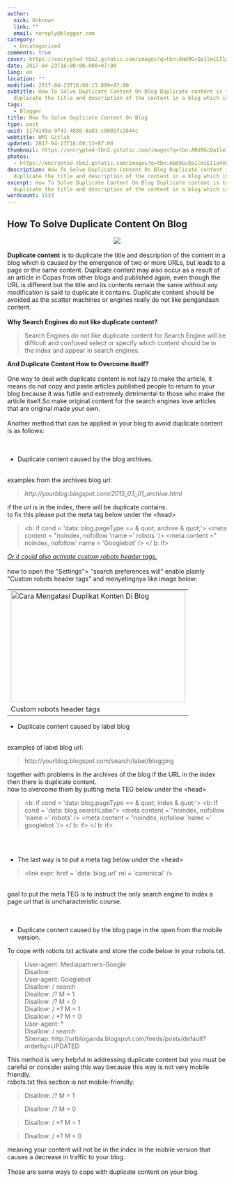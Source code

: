 ```yaml
---
author:
  nick: Unknown
  link: ""
  email: noreply@blogger.com
category:
  - Uncategorized
comments: true
cover: https://encrypted-tbn2.gstatic.com/images?q=tbn:ANd9GcQa1lm1EI1a4kQStyHaoRq2LTQ3iHdj3CuE8YfEqS3-jKcycvJfOP44cSUy_A
date: 2017-04-23T16:00:00.000+07:00
lang: en
location: ""
modified: 2017-04-23T16:00:13.899+07:00
subtitle: How To Solve Duplicate Content On Blog Duplicate content is to
  duplicate the title and description of the content in a blog which is
tags:
  - Blogger
title: How To Solve Duplicate Content On Blog
type: post
uuid: 1174149a-9f43-4888-8a83-c0005fc2644c
webtitle: WMI Gitlab
updated: 2017-04-23T16:00:13+07:00
thumbnail: https://encrypted-tbn2.gstatic.com/images?q=tbn:ANd9GcQa1lm1EI1a4kQStyHaoRq2LTQ3iHdj3CuE8YfEqS3-jKcycvJfOP44cSUy_A
photos:
  - https://encrypted-tbn2.gstatic.com/images?q=tbn:ANd9GcQa1lm1EI1a4kQStyHaoRq2LTQ3iHdj3CuE8YfEqS3-jKcycvJfOP44cSUy_A
description: How To Solve Duplicate Content On Blog Duplicate content is to
  duplicate the title and description of the content in a blog which is
excerpt: How To Solve Duplicate Content On Blog Duplicate content is to
  duplicate the title and description of the content in a blog which is
wordcount: 1533
---
```


<div dir="ltr" style="text-align: left;" trbidi="on"><h2> How To Solve Duplicate Content On Blog </h2><div class="separator" style="clear: both; text-align: center;"><a href="//webmanajemen.com/page/safelink.html?url=aHR0cHM6Ly9lbmNyeXB0ZWQtdGJuMi5nc3RhdGljLmNvbS9pbWFnZXM/cT10Ym46QU5kOUdjUWExbG0xRUkxYTRrUVN0eUhhb1JxMkxUUTNpSGRqM0N1RThZZkVxUzMtaktjeWN2SmZPUDQ0Y1NVeV9B" imageanchor="1" style="margin-left: 1em; margin-right: 1em;" rel="nofollow noopener" target="_blank"><img border="0" src="https://encrypted-tbn2.gstatic.com/images?q=tbn:ANd9GcQa1lm1EI1a4kQStyHaoRq2LTQ3iHdj3CuE8YfEqS3-jKcycvJfOP44cSUy_A"></a></div><div><br></div><div><strong>Duplicate content</strong> is to duplicate the title and description of the content in a blog which is  caused by the emergence of two or more URLs, but leads to a page or the  same content. Duplicate content may also occur as a result of an article in  Copas from other blogs and published again, even though the URL is  different but the title and its contents remain the same without any  modification is said to duplicate it contains. Duplicate content should be  avoided as the scatter machines or engines really do not like pengandaan  content.  <br><br><strong>Why Search Engines do not like duplicate content?</strong> <br><blockquote>Search Engines do not like duplicate content for Search Engine will be   difficult and confused select or specify which content should be in the   index and appear in search engines.  </blockquote><strong>And Duplicate Content How to Overcome itself?</strong> <br><strong>  <br> </strong> One way to deal with duplicate content is not lazy to make the article, it  means do not copy and paste articles published people to return to your  blog because it was futile and extremely detrimental to those who make the  article itself.So make original content for the search engines love  articles that are original made your own.  <br><br>Another method that can be applied in your blog to avoid duplicate content  is as follows:  <br><br><br><ul><li>   Duplicate content caused by the blog archives.   </li></ul><br>examples from the archives blog url:  <br><blockquote><em>http://yourblog.blogspot.com/2015_03_01_archive.html</em> </blockquote>if the url is in the index, there will be duplicate contains.  <br>to fix this please put the meta tag below under the &lt;head&gt;  <br><blockquote>&lt;b: if cond = 'data: blog.pageType == &amp; quot; archive &amp;   quot;'&gt; &lt;meta content = "noindex, nofollow 'name =' robots '/&gt;   &lt;meta content =" noindex, nofollow' name = 'Googlebot' /&gt; &lt;/   b: if&gt;  </blockquote><em><u>Or it could also activate custom robots header tags.</u></em> <br><br>how to open the "Settings"&gt; "search preferences will" enable plainly  "Custom robots header tags" and menyetingnya like image below:<br><table align="center" cellpadding="0" cellspacing="0">  <tbody><tr>    <td><a href="//webmanajemen.com/page/safelink.html?url=aHR0cDovLzIuYnAuYmxvZ3Nwb3QuY29tLy11RS1hc09YWEowWS9WU0toSmJ3bXhwSS9BQUFBQUFBQUE0MC9rUnBpdUpSdFZNYy9zMTYwMC9jYXJhJTJCbWVuZ2F0YXNpJTJCZHVwbGlrYXQlMkJrb250ZW4lMkJkaSUyQmJsb2cucG5n" rel="nofollow noopener" target="_blank">      <img alt="Cara Mengatasi Duplikat Konten Di Blog" border="0" height="255" src="https://2.bp.blogspot.com/-uE-asOXXJ0Y/VSKhJbwmxpI/AAAAAAAAA40/kRpiuJRtVMc/s400/cara%2Bmengatasi%2Bduplikat%2Bkonten%2Bdi%2Bblog.png" title="How To Solve Duplicate Content On Blog" width="400">     </a>    </td>   </tr><tr>    <td>Custom robots header tags      </td>   </tr></tbody> </table><ul><li>   Duplicate content caused by label blog   </li></ul><br>examples of label blog url:  <br><blockquote>http://yourblog.blogspot.com/search/label/blogging  </blockquote>together with problems in the archives of the blog if the URL in the index  then there is duplicate content.  <br>how to overcome them by putting meta TEG below under the &lt;head&gt;  <br><blockquote>&lt;b: if cond = 'data: blog.pageType == &amp; quot; index &amp;   quot;'&gt; &lt;b: if cond = 'data: blog.searchLabel'&gt; &lt;meta   content = "noindex, nofollow 'name =' robots' /&gt; &lt;meta content =   "noindex, nofollow 'name =' googlebot '/&gt; &lt;/ b: if&gt; &lt;/ b:   if&gt;  </blockquote><br><br><ul><li>   The last way is to put a meta tag below under the &lt;head&gt;   </li></ul><blockquote>&lt;link expr: href = 'data: blog.url' rel = 'canonical' /&gt;  </blockquote><br>goal to put the meta TEG is to instruct the only search engine to index a  page url that is uncharacteristic course.  <br><br><br><ul><li>   Duplicate content caused by the blog page in the open from the    mobile version.   </li></ul>To cope with robots.txt activate and store the code below in your  robots.txt.  <br><blockquote>User-agent: Mediapartners-Google   <br>Disallow:   <br>User-agent: Googlebot   <br>Disallow: / search   <br>Disallow: /? M = 1   <br>Disallow: /? M = 0   <br>Disallow: / *? M = 1   <br>Disallow: / *? M = 0   <br>User-agent: *   <br>Disallow: / search   <br>Sitemap:   http://urlbloganda.blogspot.com/feeds/posts/default?orderby=UPDATED  </blockquote>This method is very helpful in addressing duplicate content but you must be  careful or consider using this way because this way is not very mobile  friendly.  <br>robots.txt this section is not mobile-friendly:  <br><blockquote>Disallow: /? M = 1  </blockquote><blockquote>Disallow: /? M = 0  </blockquote><blockquote>Disallow: / *? M = 1  </blockquote><blockquote>Disallow: / *? M = 0  </blockquote>meaning your content will not be in the index in the mobile version that  causes a decrease in traffic to your blog.  <br><br>Those are some ways to cope with duplicate content on your blog. </div></div>